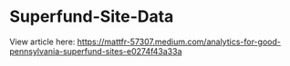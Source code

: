 # Superfund-Site-Data
View article here: https://mattfr-57307.medium.com/analytics-for-good-pennsylvania-superfund-sites-e0274f43a33a
